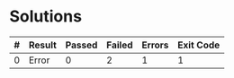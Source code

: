 # Solutions

| # | Result | Passed | Failed | Errors | Exit Code |
| ---:| --- | --- | --- | --- | --- |
| 0 | Error | 0 | 2 | 1 | 1 |
